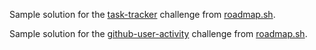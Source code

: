 Sample solution for the [task-tracker](https://roadmap.sh/projects/task-tracker) challenge from [roadmap.sh](https://roadmap.sh/projects/task-tracker).



Sample solution for the [github-user-activity](https://roadmap.sh/projects/github-user-activity) challenge from [roadmap.sh](https://roadmap.sh/projects/task-tracker).


